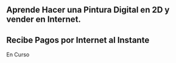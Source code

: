 Aprende Hacer una Pintura Digital en 2D y vender en Internet.
--------------------------------------
Recibe Pagos por Internet al Instante
--------------------------------------
En Curso
